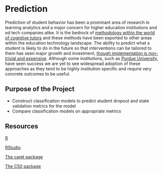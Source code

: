 # Prediction

Prediction of student behavior has been a prominant area of research in learning analytics and a major concern for higher education institutions and ed tech companies alike. It is the bedrock of [methodology within the world of cognitive tutors](https://solaresearch.org/hla-17/hla17-chapter5/) and these methods have been exported to other areas within the education technology landscape. The ability to predict what a student is likely to do in the future so that interventions can be tailored to them has seen major growth and investment, [though implementation is non-trivial and expensive](https://www.newamerica.org/education-policy/policy-papers/promise-and-peril-predictive-analytics-higher-education/). Although some institutions, such as [Purdue University](https://www.itap.purdue.edu/learning/tools/forecast.html), have seen success we are yet to see widespread adoption of these approaches as they tend to be highly institution specific and require very concrete outcomes to be useful. 

## Purpose of the Project
* Construct classification models to predict student dropout and state validation metrics for the model
* Compare classification models on appropriate metrics

## Resources

[R](https://www.r-project.org/)

[RStudio](https://www.rstudio.com/)

[The caret package](https://topepo.github.io/caret/train-models-by-tag.html)

[The C50 package](https://topepo.github.io/C5.0/)
